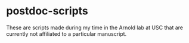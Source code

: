 # postdoc-scripts
These are scripts made during my time in the Arnold lab at USC that are currently not affiliated to a particular manuscript.
